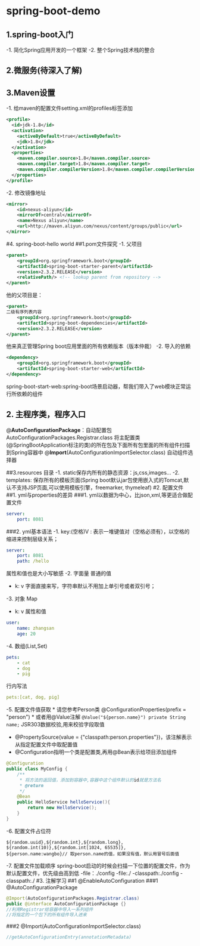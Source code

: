 # spring-boot-demo
## 1.spring-boot入门
-1. 简化Spring应用开发的一个框架
-2. 整个Spring技术栈的整合
## 2.微服务(待深入了解)
## 3.Maven设置
-1. 给maven的配置文件setting.xml的profiles标签添加
```xml
<profile>
  <id>jdk-1.8</id>
  <activation>
    <activeByDefault>true</activeByDefault>
    <jdk>1.8</jdk>
  </activation>
  <properties>
    <maven.compiler.source>1.8</maven.compiler.source>
    <maven.compiler.target>1.8</maven.compiler.target>
    <maven.compiler.compilerVersion>1.8</maven.compiler.compilerVersion>
  </properties>
</profile>
```
-2. 修改镜像地址
```xml
<mirror>  
    <id>nexus-aliyun</id>  
    <mirrorOf>central</mirrorOf>    
    <name>Nexus aliyun</name>  
    <url>http://maven.aliyun.com/nexus/content/groups/public</url>  
</mirror>
```
#4. spring-boot-hello world
##1.pom文件探究
-1. 父项目
```xml
<parent>
    <groupId>org.springframework.boot</groupId>
    <artifactId>spring-boot-starter-parent</artifactId>
    <version>2.3.2.RELEASE</version>
    <relativePath/> <!-- lookup parent from repository -->
</parent>
```
他的父项目是：
```xml
<parent>
二级有序列表内容
    <groupId>org.springframework.boot</groupId>
    <artifactId>spring-boot-dependencies</artifactId>
    <version>2.3.2.RELEASE</version>
</parent>
```
他来真正管理Spring boot应用里面的所有依赖版本（版本仲裁）
-2. 导入的依赖
```xml
<dependency>
    <groupId>org.springframework.boot</groupId>
    <artifactId>spring-boot-starter-web</artifactId>
</dependency>
```
spring-boot-start-web:spring-boot场景启动器，帮我们带入了web模块正常运行所依赖的组件
## 2. 主程序类，程序入口
@**AutoConfigurationPackage**：自动配置包
AutoConfigurationPackages.Registrar.class
将主配置类(@SpringBootApplication标注的类)的所在包及下面所有包里面的所有组件扫描到Spring容器中
@**Import**(AutoConfigurationImportSelector.class) 自动组件选择器

##3.resources 目录
-1. static保存内所有的静态资源：js,css,images...
-2. templates: 保存所有的模板页面(Spring boot默认jar包使用嵌入式的Tomcat,默认不支持JSP页面,可以使用模板引擎，freemarker, thymeleaf)
#2. 配置文件
##1. yml与properties的差异
###1. yml以数据为中心，比json,xml,等更适合做配置文件
```yml
server:
    port: 8081
```
###2. yml基本语法
-1. key:(空格)V : 表示一堆键值对（空格必须有），以空格的缩进来控制层级关系；
```yml
server:
    port: 8081
    path: /hello
```
属性和值也是大小写敏感
-2. 字面量 普通的值
* k: v 字面直接来写，字符串默认不用加上单引号或者双引号；

-3. 对象 Map
   * k: v 属性和值
```yml
user:
    name: zhangsan
    age: 20   
```

-4. 数组(List,Set)
```yml
pets:
    - cat
    - dog
    - pig
```
行内写法
```yml
pets:[cat, dog, pig]
```
-5. 配置文件值获取
    * 请您参考Person类 @ConfigurationProperties(prefix = "person")
    * 或者用@Value注解 
    ```
   @Value("${person.name}")
   private String name;
    ```
   JSR303数据校验,用来校验字段取值
   * @PropertySource(value = {"classpath:person.properties"})，该注解表示从指定配置文件中取配置值
   * @Configuration指明一个类是配置类,再用@Bean表示给项目添加组件
   ```java
   @Configuration
   public class MyConfig {
       /**
        * 将方法的返回值，添加到容器中,容器中这个组件默认的id就是方法名
        * @return
        */
       @Bean
       public HelloService helloService(){
           return new HelloService();
       }
   }
   ```
   
-6. 配置文件占位符
```
${random.uuid},${random.int},${random.long},
${random.int(10)},${random.int[1024, 65535]},
${person.name:wangbo}// 取person.name的值，如果没有值，默认用冒号后面值
```

-7. 配置文件加载顺序
spring-boot启动的时候会扫描一下位置的配置文件，作为默认配置文件，优先级由高到低
-file：./config
-file:./
-classpath:./config
-classpath:./
#3. 注解学习
##1 @EnableAutoConfiguration
###1 @AutoConfigurationPackage
```java
@Import(AutoConfigurationPackages.Registrar.class)
public @interface AutoConfigurationPackage {}
//利用Registrar给容器中导入一系列组件
//将指定的一个包下的所有组件导入进来
```
###2 @Import(AutoConfigurationImportSelector.class)
```java
//getAutoConfigurationEntry(annotationMetadata)
```

    



   


